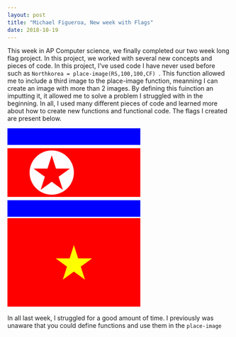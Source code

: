 ```yaml
---
layout: post
title: "Michael Figueroa, New week with Flags"
date: 2018-10-19
---
```


This week in AP Computer science, we finally completed our two week long flag project. In this project, we worked with several new concepts and pieces of code. In this project, I've used code I have never used before such as ```Northkorea = place-image(RS,100,100,CF) ```. This function allowed me to include a third image to the place-image function, meanning I can create an image with more than 2 images. By defining this fuinction an imputting it, it allowed me to solve a problem I struggled with in the beginning. In all, I used many different pieces of code and learned more about how to create new functions and functional code. The flags I created are present below.


![NorthKorea](/image/NorthKorea.png)
![Vietnameeeeeeeeeee](/image/Vietnameeeeeeeeeee.png)

In all last week, I struggled for a good amount of time. I previously was unaware that you could define functions and use them in the ```place-image``` 













